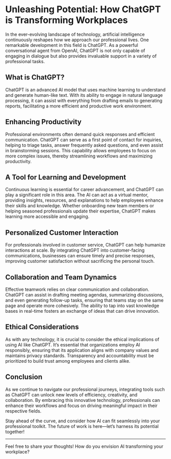 # Unleashing Potential: How ChatGPT is Transforming Workplaces

In the ever-evolving landscape of technology, artificial intelligence continuously reshapes how we approach our professional lives. One remarkable development in this field is ChatGPT. As a powerful conversational agent from OpenAI, ChatGPT is not only capable of engaging in dialogue but also provides invaluable support in a variety of professional tasks. 

## What is ChatGPT?

ChatGPT is an advanced AI model that uses machine learning to understand and generate human-like text. With its ability to engage in natural language processing, it can assist with everything from drafting emails to generating reports, facilitating a more efficient and productive work environment.

## Enhancing Productivity

Professional environments often demand quick responses and efficient communication. ChatGPT can serve as a first point of contact for inquiries, helping to triage tasks, answer frequently asked questions, and even assist in brainstorming sessions. This capability allows employees to focus on more complex issues, thereby streamlining workflows and maximizing productivity.

## A Tool for Learning and Development

Continuous learning is essential for career advancement, and ChatGPT can play a significant role in this area. The AI can act as a virtual mentor, providing insights, resources, and explanations to help employees enhance their skills and knowledge. Whether onboarding new team members or helping seasoned professionals update their expertise, ChatGPT makes learning more accessible and engaging.

## Personalized Customer Interaction

For professionals involved in customer service, ChatGPT can help humanize interactions at scale. By integrating ChatGPT into customer-facing communications, businesses can ensure timely and precise responses, improving customer satisfaction without sacrificing the personal touch. 

## Collaboration and Team Dynamics

Effective teamwork relies on clear communication and collaboration. ChatGPT can assist in drafting meeting agendas, summarizing discussions, and even generating follow-up tasks, ensuring that teams stay on the same page and operate more cohesively. The ability to tap into vast knowledge bases in real-time fosters an exchange of ideas that can drive innovation.

## Ethical Considerations

As with any technology, it is crucial to consider the ethical implications of using AI like ChatGPT. It’s essential that organizations employ AI responsibly, ensuring that its application aligns with company values and maintains privacy standards. Transparency and accountability must be prioritized to build trust among employees and clients alike.

## Conclusion

As we continue to navigate our professional journeys, integrating tools such as ChatGPT can unlock new levels of efficiency, creativity, and collaboration. By embracing this innovative technology, professionals can enhance their workflows and focus on driving meaningful impact in their respective fields. 

Stay ahead of the curve, and consider how AI can fit seamlessly into your professional toolkit. The future of work is here—let’s harness its potential together!

---

Feel free to share your thoughts! How do you envision AI transforming your workplace?